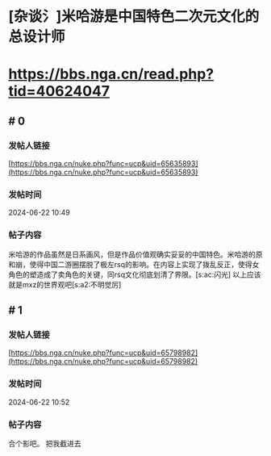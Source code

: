 # [杂谈氵]米哈游是中国特色二次元文化的总设计师
# https://bbs.nga.cn/read.php?tid=40624047

## \# 0
### 发帖人链接
[https://bbs.nga.cn/nuke.php?func=ucp&uid=65635893](https://bbs.nga.cn/nuke.php?func=ucp&uid=65635893)
### 发帖时间
2024-06-22 10:49
### 帖子内容
米哈游的作品虽然是日系画风，但是作品价值观确实妥妥的中国特色。米哈游的原和崩，使得中国二游圈摆脱了极左rsq的影响。在内容上实现了拨乱反正，使得女角色的塑造成了卖角色的关键，同rsq文化彻底划清了界限。[s:ac:闪光]
以上应该就是mxz的世界观吧[s:a2:不明觉厉]
## \# 1
### 发帖人链接
[https://bbs.nga.cn/nuke.php?func=ucp&uid=65798982](https://bbs.nga.cn/nuke.php?func=ucp&uid=65798982)
### 发帖时间
2024-06-22 10:52
### 帖子内容
合个影吧。
把我截进去
